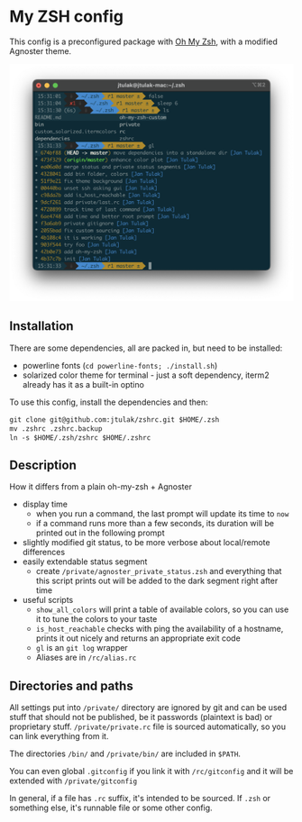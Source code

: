 My ZSH config
===============
This config is a preconfigured package with [Oh My Zsh](https://ohmyz.sh), with a modified Agnoster theme.

![A screenshot with the config](screenshot.png)

Installation
------------
There are some dependencies, all are packed in, but need to be installed:
 
 - powerline fonts (`cd powerline-fonts; ./install.sh`)
 - solarized color theme for terminal - just a soft dependency, iterm2 already has it as a built-in optino

 To use this config, install the dependencies and then:
 
```
git clone git@github.com:jtulak/zshrc.git $HOME/.zsh
mv .zshrc .zshrc.backup
ln -s $HOME/.zsh/zshrc $HOME/.zshrc
```

Description
------------
How it differs from a plain oh-my-zsh + Agnoster
- display time
    - when you run a command, the last prompt will update its time to `now` 
    - if a command runs more than a few seconds, its duration will be printed out in the following prompt
- slightly modified git status, to be more verbose about local/remote differences
- easily extendable status segment
    - create `/private/agnoster_private_status.zsh` and everything that this script prints out will be added to the dark segment right after time
- useful scripts
    - `show_all_colors` will print a table of available colors, so you can use it to tune the colors to your taste
    - `is_host_reachable` checks with ping the availability of a hostname, prints it out nicely and returns an appropriate exit code
    - `gl` is an `git log` wrapper
    - Aliases are in `/rc/alias.rc`


Directories and paths
---------------------
All settings put into `/private/` directory are ignored by git and can be used stuff that should not be published, be it passwords (plaintext is bad) or proprietary stuff. `/private/private.rc` file is sourced automatically, so you can link everything from it.

The directories `/bin/` and `/private/bin/` are included in `$PATH`.

You can even global `.gitconfig` if you link it with `/rc/gitconfig` and it will be extended with `/private/gitconfig`

In general, if a file has `.rc` suffix, it's intended to be sourced. If `.zsh` or something else, it's runnable file or some other config.